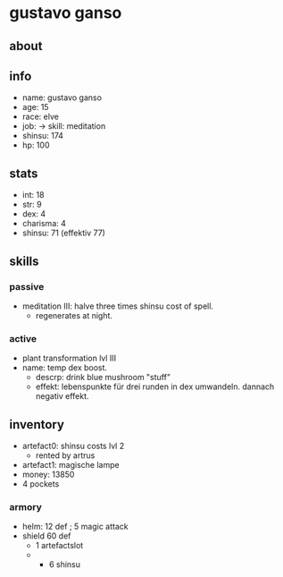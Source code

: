 # gustavo ganso

## about

## info

* name: gustavo ganso
* age: 15
* race: elve
* job: -> skill: meditation
* shinsu: 174
* hp: 100

## stats

* int: 18
* str: 9
* dex: 4
* charisma: 4
* shinsu: 71 (effektiv 77)

## skills

### passive

* meditation III: halve three times shinsu cost of spell.
  * regenerates at night.

### active

* plant transformation lvl III
* name: temp dex boost.
  * descrp: drink blue mushroom "stuff"
  * effekt: lebenspunkte für drei runden in dex umwandeln. dannach negativ effekt. 

## inventory

* artefact0: shinsu costs lvl 2
  * rented by artrus
* artefact1: magische lampe
* money: 13850
* 4 pockets

### armory 

* helm: 12 def ; 5 magic attack
* shield 60 def
  * 1 artefactslot
  * + 6 shinsu
